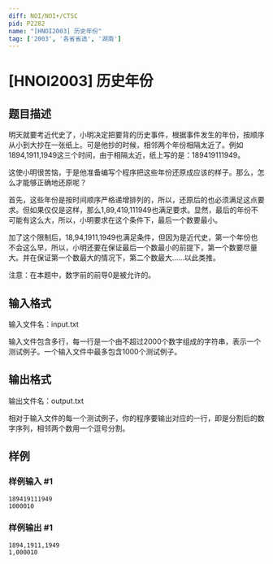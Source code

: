 ```yaml
---
diff: NOI/NOI+/CTSC
pid: P2282
name: "[HNOI2003] 历史年份"
tag: ['2003', '各省省选', '湖南']
---
```

# [HNOI2003] 历史年份
## 题目描述

明天就要考近代史了，小明决定把要背的历史事件，根据事件发生的年份，按顺序从小到大抄在一张纸上。可是他抄的时候，相邻两个年份相隔太近了。例如1894,1911,1949这三个时间，由于相隔太近，纸上写的是：189419111949。

这使小明很苦恼，于是他准备编写个程序把这些年份还原成应该的样子。那么，怎么才能够正确地还原呢？

首先，这些年份是按时间顺序严格递增排列的，所以，还原后的也必须满足这点要求。但如果仅仅是这样，那么1,89,419,111949也满足要求。显然，最后的年份不可能有这么大，所以，小明要求在这个条件下，最后一个数要最小。

加了这个限制后，18,94,1911,1949也满足条件，但因为是近代史，第一个年份也不会这么早，所以，小明还要在保证最后一个数最小的前提下，第一个数要尽量大。并在保证第一个数最大的情况下，第二个数最大……以此类推。

注意：在本题中，数字前的前导0是被允许的。

## 输入格式

输入文件名：input.txt

输入文件包含多行，每一行是一个由不超过2000个数字组成的字符串，表示一个测试例子。一个输入文件中最多包含1000个测试例子。

## 输出格式

输出文件名：output.txt

相对于输入文件的每一个测试例子，你的程序要输出对应的一行，即是分割后的数字序列，相邻两个数用一个逗号分割。

## 样例

### 样例输入 #1
```
189419111949
1000010

```
### 样例输出 #1
```
1894,1911,1949
1,000010

```
